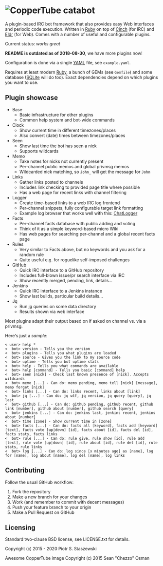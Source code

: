 # ![CopperTube](https://raw.github.com/drbig/catabot/master/assets/coppertube.png) catabot

A plugin-based IRC bot framework that also provides easy Web interfaces and periodic code execution. Written in [Ruby](https://www.ruby-lang.org/en/) on top of [Cinch](https://github.com/cinchrb/cinch) (for IRC) and [Eldr](https://github.com/eldr-rb/eldr) (for Web). Comes with a number of useful and configurable plugins.

Current status: *works great*

**README is outdated as of 2018-08-30**, we have more plugins now!

Configuration is done via a single [YAML](http://yaml.org/) file, see `example.yaml`.

Requires at least modern [Ruby](https://www.ruby-lang.org/en/), a bunch of GEMs (see `Gemfile`) and some database ([SQLite](https://www.sqlite.org/) will do too). Exact dependencies depend on which plugins you want to use.

## Plugin showcase

 * Base
   - Basic infrastructure for other plugins
   - Common help system and bot-wide commands
 * Clock
   - Show current time in different timezones/places
   - Also convert (date) times between timezones/places
 * Seen
   - Show last time the bot has seen a nick
   - Supports wildcards
 * Memo
   - Take notes for nicks not currently present
   - Per-channel public memos and global privmsg memos
   - Wildcarded nick matching, so `John_` will get the message for `John`
 * Links
   - Gather links posted to channels
   - Includes link checking to provided page title where possible
   - Has a web page for recent links with channel filtering
 * Logger
   - Create time-based links to a web IRC log frontend
   - Per-channel snippets, fully configurable target link formatting
   - Example log browser that works well with this: [ChatLogger](https://github.com/drbig/chatlogger)
 * Facts
   - Per-channel facts database with public adding and voting
   - Think of it as a simple keyword-based micro Wiki
   - Has web pages for searching per-channel and a global recent facts page
 * Rules
   - Very similar to Facts above, but no keywords and you ask for a random rule
   - Quite useful e.g. for roguelike self-imposed challenges
 * GitHub
   - Quick IRC interface to a GitHub repository
   - Includes full-blown issue/pr search interface via IRC
   - Show recently merged, pending, link, details...
 * Jenkins
   - Quick IRC interface to a Jenkins instance
   - Show last builds, particular build details...
 * Jq
   - Run [jq](http://stedolan.github.io/jq/) queries on some data directory
   - Results shown via web interface

Most plugins adapt their output based on if asked on channel vs. via a privmsg.

Here's just a _sample_:

```
< user> help *
<  bot> version - Tells you the version
<  bot> plugins - Tells you what plugins are loaded
<  bot> source - Gives you the link to my source code
<  bot> uptime - Tells you bot uptime stats
<  bot> help - Tells you what commands are available
<  bot> help [command] - Tells you basic [command] help
<  bot> seen [nick] - Check last known presence of [nick]. Accepts wildcards
<  bot> memo [...] - Can do: memo pending, memo tell [nick] [message], memo forget [nick]
<  bot> links [...] - Can do: links recent, links about [link]
<  bot> jq [...] - Can do: jq wtf, jq version, jq query [query], jq last
<  bot> github [...] - Can do: github pending, github recent, github link [number], github about [number], github search [query]
<  bot> jenkins [...] - Can do: jenkins last, jenkins recent, jenkins about [number]
<  bot> time [zone] - Show current time in [zone]
<  bot> facts [...] - Can do: facts all [keyword], facts add [keyword] [text], facts vote [up|down] [id], facts about [id], facts del [id], facts stats, facts links
<  bot> rule [...] - Can do: rule give, rule show [id], rule add [text], rule vote [up|down] [id], rule about [id], rule del [id], rule stats, rule links
<  bot> log [...] - Can do: log since [x minutes ago] as [name], log for [name], log about [name], log del [name], log links
```

## Contributing

Follow the usual GitHub workflow:

 1. Fork the repository
 2. Make a new branch for your changes
 3. Work (and remember to commit with decent messages)
 4. Push your feature branch to your origin
 5. Make a Pull Request on GitHub

## Licensing

Standard two-clause BSD license, see LICENSE.txt for details.

Copyright (c) 2015 - 2020 Piotr S. Staszewski

Awesome CopperTube image Copyright (c) 2015 Sean "Chezzo" Osman
